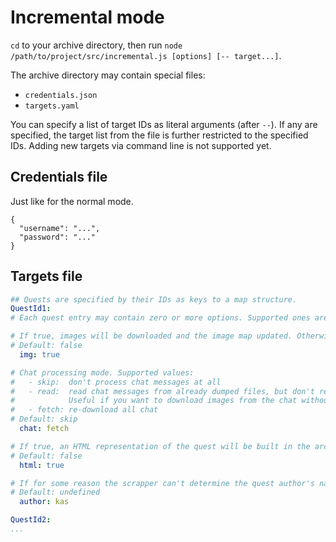 # Incremental mode

`cd` to your archive directory, then run `node /path/to/project/src/incremental.js [options] [-- target...]`.

The archive directory may contain special files:
- `credentials.json`
- `targets.yaml`

You can specify a list of target IDs as literal arguments (after `--`). If any are specified, the target list from the file is further restricted to the specified IDs. Adding new targets via command line is not supported yet.

## Credentials file

Just like for the normal mode.

```
{
  "username": "...",
  "password": "..."
}
```

## Targets file

```yaml
## Quests are specified by their IDs as keys to a map structure.
QuestId1:
# Each quest entry may contain zero or more options. Supported ones are:

# If true, images will be downloaded and the image map updated. Otherwise, images won't be considered at all.
# Default: false
  img: true

# Chat processing mode. Supported values:
#   - skip:  don't process chat messages at all
#   - read:  read chat messages from already dumped files, but don't re-download them.
#            Useful if you want to download images from the chat without updating the chat.
#   - fetch: re-download all chat
# Default: skip
  chat: fetch

# If true, an HTML representation of the quest will be built in the archive directory.
# Default: false
  html: true

# If for some reason the scrapper can't determine the quest author's name, it can be set explicitly. Usually not needed.
# Default: undefined
  author: kas

QuestId2:
...
```

